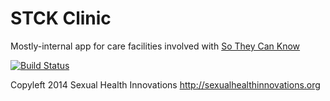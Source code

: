 # STCK Clinic #

Mostly-internal app for care facilities involved with
[So They Can Know](https://www.sotheycanknow.org)

[![Build Status](https://travis-ci.org/SexualHealthInnovations/stck-clinic.png?branch=master)](https://travis-ci.org/SexualHealthInnovations/stck-clinic)

Copyleft 2014 Sexual Health Innovations
http://sexualhealthinnovations.org

